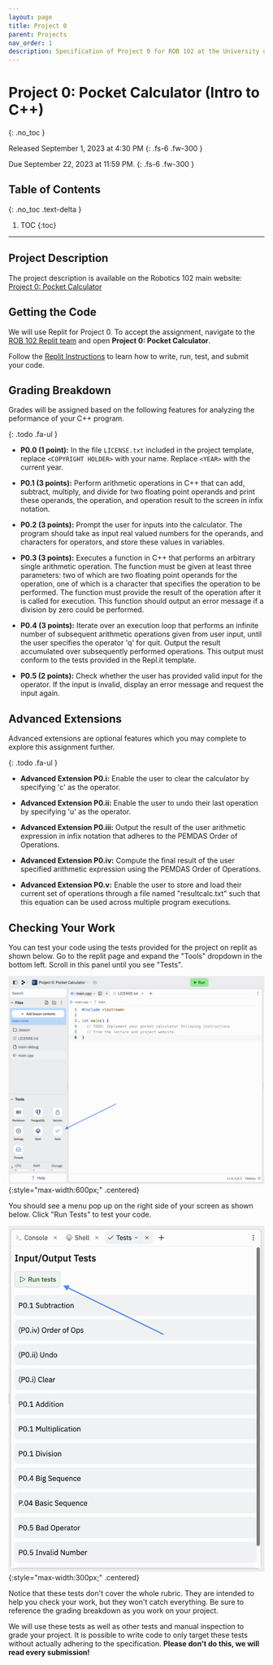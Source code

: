 ```yaml
---
layout: page
title: Project 0
parent: Projects
nav_order: 1
description: Specification of Project 0 for ROB 102 at the University of Michigan.
---
```


# Project 0: Pocket Calculator (Intro to C++)
{: .no_toc }

Released September 1, 2023 at 4:30 PM
{: .fs-6 .fw-300 }

Due September 22, 2023 at 11:59 PM.
{: .fs-6 .fw-300 }

## Table of Contents
{: .no_toc .text-delta }

1. TOC
{:toc}

---

## Project Description

The project description is available on the Robotics 102 main website: [Project 0: Pocket Calculator](https://robotics102.org/projects/a0.html)

## Getting the Code

We will use Replit for Project 0. To accept the assignment, navigate to the [ROB 102 Replit team](https://replit.com/team/rob102-um-f23) and open **Project 0: Pocket Calculator**.

Follow the [Replit Instructions](https://robotics102.org/tutorials/replit.html) to learn how to write, run, test, and submit your code.

## Grading Breakdown

Grades will be assigned based on the following features for analyzing the peformance of your C++ program.

{: .todo .fa-ul }
* <span class="fa-li"><i class="fa-solid fa-laptop-code"></i></span>
  **P0.0 (1 point):**
  In the file `LICENSE.txt` included in the project template, replace `<COPYRIGHT HOLDER>` with your name.
  Replace `<YEAR>` with the current year.

* <span class="fa-li"><i class="fa-solid fa-laptop-code"></i></span>
  **P0.1 (3 points):**
  Perform arithmetic operations in C++ that can add, subtract, multiply, and divide for two floating point operands and print these operands, the operation, and operation result to the screen in infix notation.

* <span class="fa-li"><i class="fa-solid fa-laptop-code"></i></span>
  **P0.2 (3 points):**
  Prompt the user for inputs into the calculator. The program should take as input real valued numbers for the operands, and characters for operators, and store these values in variables.

* <span class="fa-li"><i class="fa-solid fa-laptop-code"></i></span>
  **P0.3 (3 points):**
  Executes a function in C++ that performs an arbitrary single arithmetic operation. The function must be given at least three parameters: two of which are two floating point operands for the operation, one of which is a character that specifies the operation to be performed.  The function must provide the result of the operation after it is called for execution.  This function should output an error message if a division by zero could be performed.

* <span class="fa-li"><i class="fa-solid fa-laptop-code"></i></span>
  **P0.4 (3 points):**
  Iterate over an execution loop that performs an infinite number of subsequent arithmetic operations given from user input, until the user specifies the operator 'q' for quit.  Output the result accumulated over subsequently performed operations.  This output must conform to the tests provided in the Repl.it template.

* <span class="fa-li"><i class="fa-solid fa-laptop-code"></i></span>
  **P0.5 (2 points):**
  Check whether the user has provided valid input for the operator. If the input is invalid, display an error message and request the input again.


## Advanced Extensions

Advanced extensions are optional features which you may complete to explore this assignment further.

{: .todo .fa-ul }
* <span class="fa-li"><i class="fa-solid fa-laptop-code"></i></span>
  **Advanced Extension P0.i:**
  Enable the user to clear the calculator by specifying 'c' as the operator.

* <span class="fa-li"><i class="fa-solid fa-laptop-code"></i></span>
  **Advanced Extension P0.ii:**
  Enable the user to undo their last operation by specifying 'u' as the operator.

* <span class="fa-li"><i class="fa-solid fa-laptop-code"></i></span>
  **Advanced Extension P0.iii:**
  Output the result of the user arithmetic expression in infix notation that adheres to the PEMDAS Order of Operations.

* <span class="fa-li"><i class="fa-solid fa-laptop-code"></i></span>
  **Advanced Extension P0.iv:**
  Compute the final result of the user specified arithmetic expression using the PEMDAS Order of Operations.

* <span class="fa-li"><i class="fa-solid fa-laptop-code"></i></span>
  **Advanced Extension P0.v:**
  Enable the user to store and load their current set of operations through a file named "resultcalc.txt" such that this equation can be used across multiple program executions.


## Checking Your Work

You can test your code using the tests provided for the project on replit as shown below. Go to the replit page and expand the "Tools" dropdown in the bottom left. Scroll in this panel until you see "Tests".

![Test in the Tools menu.](/assets/images/p0/test_tool.png){:style="max-width:600px;" .centered}

You should see a menu pop up on the right side of your screen as shown below. Click "Run Tests" to test your code.

![Run All Tests in the Test menu.](/assets/images/p0/test_menu.png){:style="max-width:300px;" .centered}

Notice that these tests don't cover the whole rubric. They are intended to help you check your work, but they won't catch everything. Be sure to reference the grading breakdown as you work on your project.

We will use these tests as well as other tests and manual inspection to grade your project. It is possible to write code to only target these tests without actually adhering to the specification. **Please don't do this, we will read every submission!**